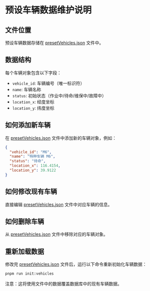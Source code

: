 # 预设车辆数据维护说明

## 文件位置
预设车辆数据存储在 [presetVehicles.json](file:///d:/special_vehicles_manage/vehicle_management_system/data/presetVehicles.json) 文件中。

## 数据结构
每个车辆对象包含以下字段：
- `vehicle_id`: 车辆编号（唯一标识符）
- `name`: 车辆名称
- `status`: 初始状态（作业中/待命/维保中/故障中）
- `location_x`: 经度坐标
- `location_y`: 纬度坐标

## 如何添加新车辆
在 [presetVehicles.json](file:///d:/special_vehicles_manage/vehicle_management_system/data/presetVehicles.json) 文件中添加新的车辆对象，例如：
```json
{
  "vehicle_id": "M6",
  "name": "特种车辆 M6",
  "status": "待命",
  "location_x": 116.4154,
  "location_y": 39.9122
}
```

## 如何修改现有车辆
直接编辑 [presetVehicles.json](file:///d:/special_vehicles_manage/vehicle_management_system/data/presetVehicles.json) 文件中对应车辆的信息。

## 如何删除车辆
从 [presetVehicles.json](file:///d:/special_vehicles_manage/vehicle_management_system/data/presetVehicles.json) 文件中移除对应的车辆对象。

## 重新加载数据
修改完 [presetVehicles.json](file:///d:/special_vehicles_manage/vehicle_management_system/data/presetVehicles.json) 文件后，运行以下命令重新初始化车辆数据：
```bash
pnpm run init:vehicles
```

注意：这将使用文件中的数据覆盖数据库中的现有车辆数据。